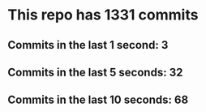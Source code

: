 # This repo has 1331 commits

## Commits in the last 1 second: 3
## Commits in the last 5 seconds: 32
## Commits in the last 10 seconds: 68
